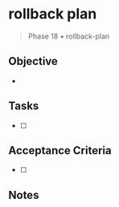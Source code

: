 # rollback plan

> Phase 18 • rollback-plan

## Objective
- 

## Tasks
- [ ] 

## Acceptance Criteria
- [ ] 

## Notes

